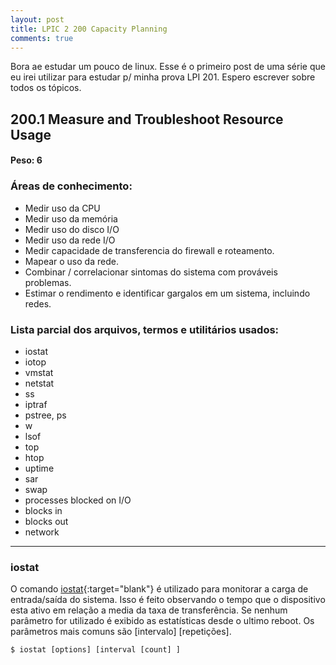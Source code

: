 ```yaml
---
layout: post
title: LPIC 2 200 Capacity Planning
comments: true
---
```


Bora ae estudar um pouco de linux. Esse é o primeiro post de uma série que eu irei utilizar para estudar p/ minha prova LPI 201. Espero escrever sobre todos os tópicos.

## 200.1 Measure and Troubleshoot Resource Usage
#### Peso: 6

### Áreas de conhecimento:

* Medir uso da CPU
* Medir uso da memória
* Medir uso do disco I/O
* Medir uso da rede I/O
* Medir capacidade de transferencia do firewall e roteamento.
* Mapear o uso da rede.
* Combinar / correlacionar sintomas do sistema com prováveis problemas.
* Estimar o rendimento e identificar gargalos em um sistema, incluindo redes.

### Lista parcial dos arquivos, termos e utilitários usados:
* iostat
* iotop
* vmstat
* netstat
* ss
* iptraf
* pstree, ps
* w
* lsof
* top
* htop
* uptime
* sar
* swap
* processes blocked on I/O
* blocks in
* blocks out
* network

***

### iostat

O comando [iostat](https://linux.die.net/man/1/iostat){:target="blank"} é utilizado para monitorar a carga de entrada/saída do sistema. Isso é feito observando o tempo que o dispositivo esta ativo em relação a media da taxa de transferência.
Se nenhum parâmetro for utilizado é exibido as estatísticas desde o ultimo reboot. Os parâmetros mais comuns são [intervalo] [repetições].

```console
$ iostat [options] [interval [count] ]
```
